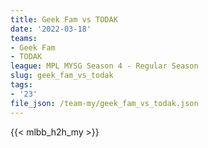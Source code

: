 ```yaml
---
title: Geek Fam vs TODAK
date: '2022-03-18'
teams:
- Geek Fam
- TODAK
league: MPL MYSG Season 4 - Regular Season
slug: geek_fam_vs_todak
tags:
- '23'
file_json: /team-my/geek_fam_vs_todak.json
---
```


{{< mlbb_h2h_my >}}
